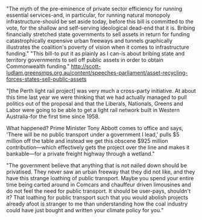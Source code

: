 "The myth of the pre-eminence of private sector efficiency for running essential services-and, in particular, for running natural monopoly infrastructure-should be set aside today, before this bill is committed to the vote, for the shallow and self-serving ideological dead-end that it is. Bribing financially stretched state governments to sell assets in return for funding catastrophically expensive urban freeways and tunnels graphically illustrates the coalition's poverty of vision when it comes to infrastructure funding."
"This bill-to put it as plainly as I can-is about bribing state and territory governments to sell off public assets in order to obtain Commonwealth funding."
http://scott-ludlam.greensmps.org.au/content/speeches-parliament/asset-recycling-forces-states-sell-public-assets

"[the Perth light rail project] was very much a cross-party initiative. At about this time last year we were thinking that we had actually managed to pull politics out of the proposal and that the Liberals, Nationals, Greens and Labor were going to be able to get a light rail network built in Western Australia-for the first time since 1958.

What happened? Prime Minister Tony Abbott comes to office and says, 'There will be no public transport under a government I lead,' pulls $5 million off the table and instead we get this obscene $925 million contribution—which effectively gets the project over the line and makes it bankable—for a private freight highway through a wetland."

"The government believe that anything that is not nailed down should be privatised. They never saw an urban freeway that they did not like, and they have this strange loathing of public transport. Maybe you spend your entire time being carted around in Comcars and chauffeur driven limousines and do not feel the need for public transport. It should be user-pays, shouldn't it? That loathing for public transport such that you would abolish projects already afoot is stranger to me than understanding how the coal industry could have just bought and written your climate policy for you."